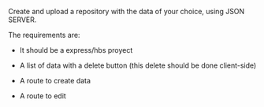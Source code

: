 Create and upload a repository with the data of your choice, using JSON SERVER.

The requirements are:

- It should be a express/hbs proyect

- A list of data with a delete button (this delete should be done client-side)

- A route to create data

- A route to edit
